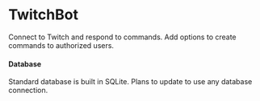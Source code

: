 # TwitchBot

Connect to Twitch and respond to commands.  Add options to create commands to authorized users.

#### Database
Standard database is built in SQLite.  Plans to update to use any database connection.